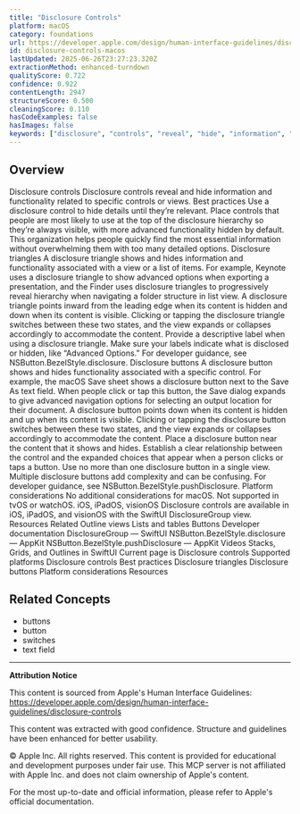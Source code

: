 ```yaml
---
title: "Disclosure Controls"
platform: macOS
category: foundations
url: https://developer.apple.com/design/human-interface-guidelines/disclosure-controls
id: disclosure-controls-macos
lastUpdated: 2025-06-26T23:27:23.320Z
extractionMethod: enhanced-turndown
qualityScore: 0.722
confidence: 0.922
contentLength: 2947
structureScore: 0.500
cleaningScore: 0.110
hasCodeExamples: false
hasImages: false
keywords: ["disclosure", "controls", "reveal", "hide", "information", "functionality", "related", "specific", "views", "best"]
---
```

## Overview

Disclosure controls Disclosure controls reveal and hide information and functionality related to specific controls or views. Best practices Use a disclosure control to hide details until they’re relevant. Place controls that people are most likely to use at the top of the disclosure hierarchy so they’re always visible, with more advanced functionality hidden by default. This organization helps people quickly find the most essential information without overwhelming them with too many detailed options. Disclosure triangles A disclosure triangle shows and hides information and functionality associated with a view or a list of items. For example, Keynote uses a disclosure triangle to show advanced options when exporting a presentation, and the Finder uses disclosure triangles to progressively reveal hierarchy when navigating a folder structure in list view. A disclosure triangle points inward from the leading edge when its content is hidden and down when its content is visible. Clicking or tapping the disclosure triangle switches between these two states, and the view expands or collapses accordingly to accommodate the content. Provide a descriptive label when using a disclosure triangle. Make sure your labels indicate what is disclosed or hidden, like “Advanced Options.” For developer guidance, see NSButton.BezelStyle.disclosure. Disclosure buttons A disclosure button shows and hides functionality associated with a specific control. For example, the macOS Save sheet shows a disclosure button next to the Save As text field. When people click or tap this button, the Save dialog expands to give advanced navigation options for selecting an output location for their document. A disclosure button points down when its content is hidden and up when its content is visible. Clicking or tapping the disclosure button switches between these two states, and the view expands or collapses accordingly to accommodate the content. Place a disclosure button near the content that it shows and hides. Establish a clear relationship between the control and the expanded choices that appear when a person clicks or taps a button. Use no more than one disclosure button in a single view. Multiple disclosure buttons add complexity and can be confusing. For developer guidance, see NSButton.BezelStyle.pushDisclosure. Platform considerations No additional considerations for macOS. Not supported in tvOS or watchOS. iOS, iPadOS, visionOS Disclosure controls are available in iOS, iPadOS, and visionOS with the SwiftUI DisclosureGroup view. Resources Related Outline views Lists and tables Buttons Developer documentation DisclosureGroup — SwiftUI NSButton.BezelStyle.disclosure — AppKit NSButton.BezelStyle.pushDisclosure — AppKit Videos Stacks, Grids, and Outlines in SwiftUI Current page is Disclosure controls Supported platforms Disclosure controls Best practices Disclosure triangles Disclosure buttons Platform considerations Resources

## Related Concepts

- buttons
- button
- switches
- text field

---

**Attribution Notice**

This content is sourced from Apple's Human Interface Guidelines: https://developer.apple.com/design/human-interface-guidelines/disclosure-controls

This content was extracted with good confidence. Structure and guidelines have been enhanced for better usability.

© Apple Inc. All rights reserved. This content is provided for educational and development purposes under fair use. This MCP server is not affiliated with Apple Inc. and does not claim ownership of Apple's content.

For the most up-to-date and official information, please refer to Apple's official documentation.
